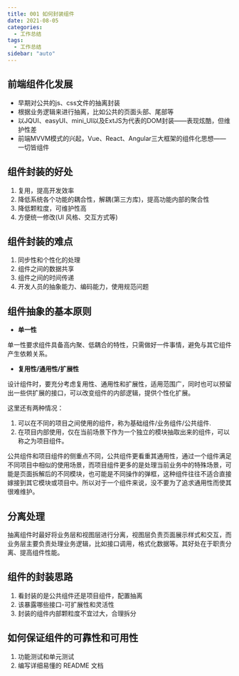 ```yaml
---
title: 001 如何封装组件
date: 2021-08-05
categories:
  - 工作总结
tags:
  - 工作总结
sidebar: "auto"
---
```


## 前端组件化发展
- 早期对公共的js、css文件的抽离封装
- 根据业务逻辑来进行抽离，比如公共的页面头部、尾部等
- 以JQUI、easyUI、mini_UI以及ExtJS为代表的DOM封装——表现炫酷，但维护性差
- 前端MVVM模式的兴起，Vue、React、Angular三大框架的组件化思想——一切皆组件

## 组件封装的好处

1. 复用，提高开发效率
2. 降低系统各个功能的耦合性，解耦(第三方库)，提高功能内部的聚合性
3. 降低颗粒度，可维护性高
4. 方便统一修改(UI 风格、交互方式等)

## 组件封装的难点
1. 同步性和个性化的处理
2. 组件之间的数据共享
3. 组件之间的时间传递
4. 开发人员的抽象能力、编码能力，使用规范问题

## 组件抽象的基本原则
- **单一性**

单一性要求组件具备高内聚、低耦合的特性，只需做好一件事情，避免与其它组件产生依赖关系。

- **复用性/通用性/扩展性**

设计组件时，要充分考虑复用性、通用性和扩展性，适用范围广，同时也可以预留出一些供扩展的接口，可以改变组件的内部逻辑，提供个性化扩展。

这里还有两种情况：
1. 可以在不同的项目之间使用的组件，称为基础组件/业务组件/公共组件.
2. 在项目内部使用，仅在当前场景下作为一个独立的模块抽取出来的组件，可以称之为项目组件。

公共组件和项目组件的侧重点不同，公共组件更看重其通用性，通过一个组件满足不同项目中相似的使用场景，而项目组件更多的是处理当前业务中的特殊场景，可能是页面拆解后的不同模块，也可能是不同操作的弹框，这种组件往往不适合直接嫁接到其它模块或项目中。所以对于一个组件来说，没不要为了追求通用性而使其很难维护。

## 分离处理

抽离组件时最好将业务层和视图层进行分离，视图层负责页面展示样式和交互，而业务层主要负责处理业务逻辑，比如接口调用，格式化数据等。其好处在于职责分离、提高组件性能。

## 组件的封装思路
1. 看封装的是公共组件还是项目组件，配置抽离
2. 该暴露哪些接口-可扩展性和灵活性
3. 封装的组件内部颗粒度不宜过大，合理拆分

## 如何保证组件的可靠性和可用性

1. 功能测试和单元测试
2. 编写详细易懂的 README 文档

<!-- ## 数据处理

- 响应数据处理(后端返回数据)
  lodash 函数式处理数据
  业务逻辑和结构相分离，模板里尽量不要写逻辑判断
  Select、Radio.Group 用 options 方式渲染
- 单向数据流(前端 js 数据)
- 数据不可变

1. vue 和 React 框架
   vue 的核心是数据响应式，数据变化驱动视图刷新，而 react 则提倡数据不可变(immutable)，每次 render 时用新数据替换老数据，方便数据回退。而两个框架提提倡单向数据流。
2. 小程序：避免 app.data 的滥用

## 代码规范和技巧

1. eslint、codeReview、TypeScript
2. 函数传递 3 个及以上参数 包装成一个对象
3. ref 的滥用
4. commit 规范: husky -->